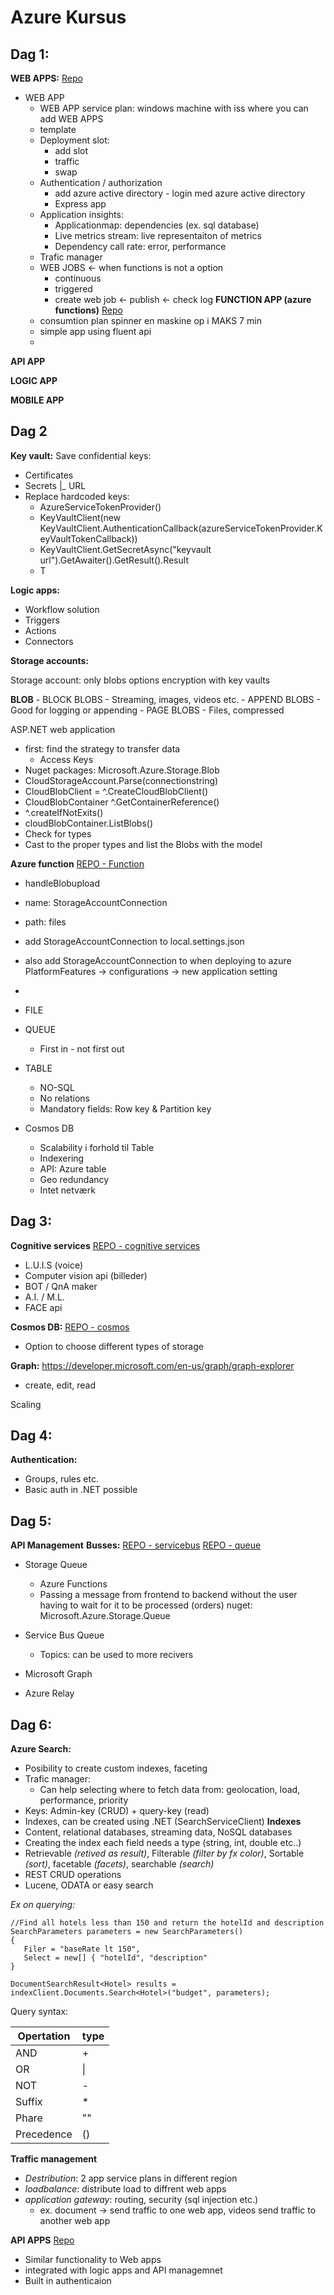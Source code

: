 # Azure Kursus 

## Dag 1:

**WEB APPS:**
[Repo](https://github.com/jdalfarra/AzureKursus/tree/master/Teknologisk.Kursus/Teknologiks.Kursus.Website)
- WEB APP 
	- WEB APP service plan: windows machine with iss where you can add WEB APPS
	- template
	- Deployment slot: 
		- add slot
		- traffic
		- swap
	- Authentication / authorization
		- add azure active directory - login med azure active directory
		- Express app
	- Application insights:
		- Applicationmap: dependencies (ex. sql database)
		- Live metrics stream: live representaiton of metrics
		- Dependency call rate: error, performance
	- Trafic manager
	- WEB JOBS <- when functions is not a option
		- continuous
		- triggered
		- create web job <- publish <- check log
**FUNCTION APP (azure functions)**
[Repo](https://github.com/jdalfarra/AzureKursus/tree/master/Teknologisk.Kursus/Teknologisk.Kursus.Functions)
	- consumtion plan spinner en maskine op i MAKS 7 min
	- simple app using fluent api
	- 
**API APP**

**LOGIC APP**

**MOBILE APP**

## Dag 2

**Key vault:**
Save confidential keys:
 - Certificates
 - Secrets
    |_ URL
 -  Replace hardcoded keys:
 	- AzureServiceTokenProvider()
	- KeyVaultClient(new KeyVaultClient.AuthenticationCallback(azureServiceTokenProvider.KeyVaultTokenCallback))
	- KeyVaultClient.GetSecretAsync("keyvault url").GetAwaiter().GetResult().Result
	- T
  
**Logic apps:**
- Workflow solution
- Triggers
- Actions
- Connectors

**Storage accounts:**

Storage account: only blobs options
encryption with key vaults


**BLOB**
	- BLOCK BLOBS
	  - Streaming, images, videos etc.
	- APPEND BLOBS
	  - Good for logging or appending
	- PAGE BLOBS
	  - Files, compressed

ASP.NET web application
- first: find the strategy to transfer data
	- Access Keys
- Nuget packages: Microsoft.Azure.Storage.Blob
 - CloudStorageAccount.Parse(connectionstring)
 - CloudBlobClient = ^.CreateCloudBlobClient()
 - CloudBlobContainer ^.GetContainerReference()
 - ^.createIfNotExits()
 - cloudBlobContainer.ListBlobs()
 - Check for types
 - Cast to the proper types and list the Blobs with the model
 
**Azure function**
[REPO - Function](https://github.com/jdalfarra/AzureKursus/tree/master/Teknologisk.Kursus/Teknologisk.Kursus.Functions)
 - handleBlobupload
 - name: StorageAccountConnection
 - path: files
 - add StorageAccountConnection to local.settings.json
 - also add StorageAccountConnection to when deploying to azure PlatformFeatures -> configurations -> new application  setting
 - 

- FILE
- QUEUE
	- First in - not first out
- TABLE
	- NO-SQL
	- No relations
	- Mandatory fields: Row key & Partition key

- Cosmos DB
	- Scalability i forhold til Table
	- Indexering 
	- API: Azure table
	- Geo redundancy
	- Intet netværk

## Dag 3:

**Cognitive services**
[REPO - cognitive services](https://github.com/jdalfarra/AzureKursus/tree/master/Teknologisk.Kursus/Teknologisk.Kursus.CognitiveServices)
- L.U.I.S (voice)
- Computer vision api (billeder)
- BOT / QnA maker
- A.I. / M.L.
- FACE api 

**Cosmos DB:**
[REPO - cosmos](https://github.com/jdalfarra/AzureKursus/tree/master/Teknologisk.Kursus/Teknologisk.Kursus.CosmosDB)
- Option to choose different types of storage

**Graph:** 
https://developer.microsoft.com/en-us/graph/graph-explorer
 - create, edit, read 
 
Scaling

## Dag 4:
**Authentication:**
 - Groups, rules etc. 
 - Basic auth in .NET possible
 
## Dag 5:

**API Management**
**Busses:**
[REPO - servicebus](https://github.com/jdalfarra/AzureKursus/tree/master/Teknologisk.Kursus/Teknologisk.Kursus.ServiceBusQueue)
[REPO - queue](https://github.com/jdalfarra/AzureKursus/tree/master/Teknologisk.Kursus/Teknologisk.Kursus.StorageQueueApp)
  - Storage Queue
	- Azure Functions
	- Passing a message from frontend to backend without the user having to wait for it to be processed (orders)
nuget:
Microsoft.Azure.Storage.Queue

- Service Bus Queue
	- Topics: can be used to more recivers
- Microsoft Graph
- Azure Relay

## Dag 6:

**Azure Search:**
 - Posibility to create custom indexes, faceting 
 - Trafic manager:
 	- Can help selecting where to fetch data from: geolocation, load, performance, priority
 - Keys: Admin-key (CRUD) + query-key (read)
 - Indexes, can be created using .NET (SearchServiceClient)
**Indexes**
 - Content, relational databases, streaming data, NoSQL databases
 - Creating the index each field needs a type (string, int, double etc..)
 - Retrievable *(retived as result)*, Filterable *(filter by fx color)*, Sortable *(sort)*, facetable *(facets)*, searchable *(search)*
 - REST CRUD operations
 - Lucene, ODATA or easy search

_Ex on querying:_ 
```
//Find all hotels less than 150 and return the hotelId and description
SearchParameters parameters = new SearchParameters()
{
   Filer = "baseRate lt 150",
   Select = new[] { "hotelId", "description" 
}

DocumentSearchResult<Hotel> results = indexClient.Documents.Search<Hotel>("budget", parameters);
```

Query syntax:

| Opertation | type |
| ------------- | ------------- |
| AND  | +  |
| OR  | \| |
| NOT  | - |
| Suffix  | * |
| Phare  | "" |
| Precedence  | () |

**Traffic management**
 - _Destribution_: 2 app service plans in different region
 - _loadbalance_: distribute load to diffrent web apps
 - _application gateway_: routing, security (sql injection etc.)
	- ex. document -> send traffic to one web app, videos send traffic to another web app

**API APPS**
[Repo](https://github.com/jdalfarra/AzureKursus/tree/master/Teknologisk.Kursus/Teknologisk.Kursus.APIAPP)
 - Similar functionality to Web apps
 - integrated with logic apps and API managemnet
 - Built in authenticaion
